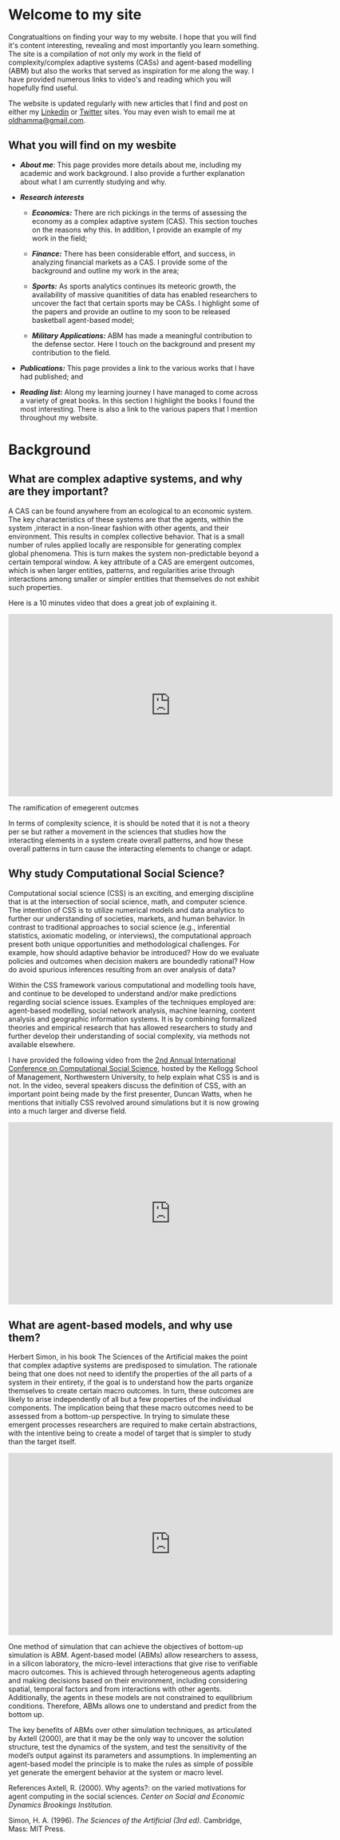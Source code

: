 # Welcome to my site

Congratualtions on finding your way to my website. I hope that you will find it's content interesting, revealing and most importantly you learn something. The site is a compilation of not only my work in the field of complexity/complex adaptive systems (CASs) and agent-based modelling (ABM) but also the works that served as inspiration for me along the way. I have provided numerous links to video's and reading which you will hopefully find useful.

The website is updated regularly with new articles that I find and post on either my [Linkedin](https://www.linkedin.com/in/oldhamma) or [Twitter](https://twitter.com/maoldham74) sites. You may even wish to email me at oldhamma@gmail.com.

## What you will find on my wesbite
* **_About me_**: This page provides more details about me, including my academic and work background. I also provide a further explanation about what I am currently studying and why.

* **_Research interests_**

  *  **_Economics:_** There are rich pickings in the terms of assessing the economy as a complex adaptive system (CAS). This section touches on the reasons why this. In addition, I provide an example of my work in the field;
  
  *  **_Finance:_** There has been considerable effort, and success, in analyzing financial markets as a CAS. I provide some of the background and outline my work in the area;
  
  *  **_Sports:_** As sports analytics continues its meteoric growth, the availability of massive quanitities of data has enabled researchers to uncover the fact that certain sports may be CASs. I highlight some of the papers and provide an outline to my soon to be released basketball agent-based model;
  
  *  **_Military Applications:_** ABM has made a meaningful contribution to the defense sector. Here I touch on the background and present my contribution to the field.
  
* **_Publications:_** This page provides a link to the various works that I have had published; and

* **_Reading list:_** Along my learning journey I have managed to come across a variety of great books. In this section I highlight the books I found the most interesting. There is also a link to the various papers that I mention throughout my website.

# Background
## What are complex adaptive systems, and why are they important?
A CAS can be found anywhere from an ecological to an economic system. The key characteristics of these systems are that the agents, within the system ,interact in a non-linear fashion with other agents, and their environment. This results in complex collective behavior. That is a small number of rules applied locally are responsible for generating complex global phenomena. This is turn makes the system non-predictable beyond a certain temporal window. A key attribute of a CAS are emergent outcomes, which is when larger entities, patterns, and regularities arise through interactions among smaller or simpler entities that themselves do not exhibit such properties.

Here is a 10 minutes video that does a great job of explaining it.

<iframe width="650" height="365" src="https://www.youtube.com/embed/vp8v2Udd_PM" frameborder="0" gesture="media" allowfullscreen></iframe>

The ramification of emegerent outcmes 

In terms of complexity science, it is should be noted that it is not a theory per se but rather a movement in the sciences that studies how the interacting elements in a system create overall patterns, and how these overall patterns in turn cause the interacting elements to change or adapt.

## Why study Computational Social Science?
Computational social science (CSS) is an exciting, and emerging discipline that is at the intersection of social science, math, and computer science. The intention of CSS is to utilize numerical models and data analytics to further our understanding of societies, markets, and human behavior. In contrast to traditional approaches to social science (e.g., inferential statistics, axiomatic modeling, or interviews), the computational approach present both unique opportunities and methodological challenges. For example, how should adaptive behavior be introduced? How do we evaluate policies and outcomes when decision makers are boundedly rational? How do avoid spurious inferences resulting from an over analysis of data?

Within the CSS framework various computational and modelling tools have, and continue to be developed to understand and/or make predictions regarding social science issues. Examples of the techniques employed are: agent-based modelling, social network analysis, machine learning, content analysis and geographic information systems. It is by combining formalized theories and empirical research that has allowed researchers to study and further develop their understanding of social complexity, via methods not available elsewhere.

I have provided the following video from the [2nd Annual International Conference on Computational Social Science](http://www.kellogg.northwestern.edu/news-events/conference/ic2s2/2016.aspx), hosted by the Kellogg School of Management, Northwestern University, to help explain what CSS is and is not. In the video, several speakers discuss the definition of CSS, with an important point being made by the first presenter, Duncan Watts, when he mentions that initially CSS revolved around simulations but it is now growing into a much larger and diverse field.

<iframe width="650" height="365" src="https://www.youtube.com/embed/kyZkptxlSA8" frameborder="0" gesture="media" allowfullscreen></iframe>

## What are agent-based models, and why use them?
Herbert Simon, in his book The Sciences of the Artificial makes the point that complex adaptive systems are predisposed to simulation. The rationale being that one does not need to identify the properties of the all parts of a system in their entirety, if the goal is to understand how the parts organize themselves to create certain macro outcomes. In turn, these outcomes are likely to arise independently of all but a few properties of the individual components. The implication being that these macro outcomes need to be assessed from a bottom-up perspective. In trying to simulate these emergent processes researchers are required to make certain abstractions, with the intentive being to create a model of target that is simpler to study than the target itself.  

<iframe width="650" height="365" src="https://www.youtube.com/embed/stziwtQBrZ0" frameborder="0" gesture="media" allowfullscreen></iframe>

One method of simulation that can achieve the objectives of bottom-up simulation is ABM. Agent-based model (ABMs) allow researchers to assess, in a silicon laboratory, the micro-level interactions that give rise to verifiable macro outcomes. This is achieved through heterogeneous agents adapting and making decisions based on their environment, including considering spatial, temporal factors and from interactions with other agents. Additionally, the agents in these models are not constrained to equilibrium conditions. Therefore, ABMs allows one to understand and predict from the bottom up. 

The key benefits of ABMs over other simulation techniques, as articulated by Axtell (2000), are that it may be the only way to uncover the solution structure, test the dynamics of the system, and test the sensitivity of the model’s output against its parameters and assumptions. In implementing an agent-based model the principle is to make the rules as simple of possible yet generate the emergent behavior at the system or macro level.

References
Axtell, R. (2000). Why agents?: on the varied motivations for agent computing in the social sciences. _Center on Social and Economic Dynamics Brookings Institution._

Simon, H. A. (1996). _The Sciences of the Artificial (3rd ed)._ Cambridge, Mass: MIT Press.




